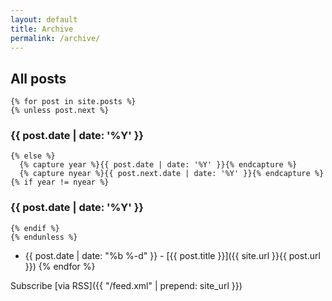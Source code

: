 ```yaml
---
layout: default
title: Archive
permalink: /archive/
---
```


## All posts
    {% for post in site.posts %}
    {% unless post.next %}
### {{ post.date | date: '%Y' }}
    {% else %}
      {% capture year %}{{ post.date | date: '%Y' }}{% endcapture %}
      {% capture nyear %}{{ post.next.date | date: '%Y' }}{% endcapture %}
    {% if year != nyear %}

### {{ post.date | date: '%Y' }}
    {% endif %}
    {% endunless %}
*   {{ post.date | date: "%b %-d" }} - [{{ post.title }}]({{ site.url }}{{ post.url }})
    {% endfor %}

Subscribe [via RSS]({{ "/feed.xml" | prepend: site_url }})
